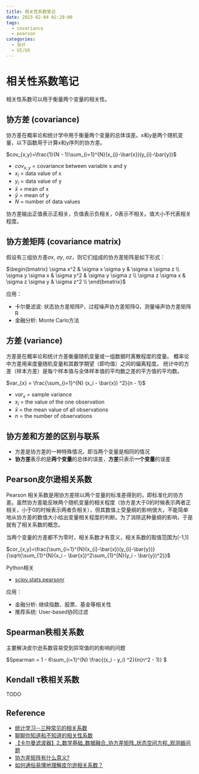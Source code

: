 ```yaml
---
title: 相关性系数笔记
date: 2023-02-04 02:29:00
tags: 
  - covariance
  - pearson
categories:
  - 设计
  - UI/UX
---
```


# 相关性系数笔记

相关性系数可以用于衡量两个变量的相关性。

## 协方差 (covariance)

协方差在概率论和统计学中用于衡量两个变量的总体误差。x和y是两个随机变量，以下函数用于计算x和y序列的协方差。

$cov_{x,y}=\frac{1}{N - 1}\sum_{i=1}^{N}(x_{i}-\bar{x})(y_{i}-\bar{y})$

- $cov_{x,y}$ = covariance between variable x and y
- $x_{i}$ = data value of x
- $y_{i}$ = data value of y
- $\bar{x}$	= mean of x
- $\bar{y}$	= mean of y
- $N$ = number of data values

协方差输出正值表示正相关，负值表示负相关，0表示不相关。值大小不代表相关程度。

## 协方差矩阵 (covariance matrix)

假设有三组协方差$\sigma x$, $\sigma y$, $\sigma z$，则它们组成的协方差矩阵是如下形式：

$\begin{bmatrix}
\sigma x^2 & \sigma x \sigma y & \sigma x \sigma z \\
\sigma y \sigma x & \sigma y^2 & \sigma y \sigma z \\
\sigma z \sigma x & \sigma z \sigma y & \sigma z^2 \\
\end{bmatrix}$

应用：

- 卡尔曼滤波: 状态协方差矩阵P，过程噪声协方差矩阵Q，测量噪声协方差矩阵R
- 金融分析: Monte Carlo方法

## 方差 (variance)

方差是在概率论和统计方差衡量随机变量或一组数据时离散程度的度量。 概率论中方差用来度量随机变量和其数学期望（即均值）之间的偏离程度。 统计中的方差（样本方差）是每个样本值与全体样本值的平均数之差的平方值的平均数。

$var_{x} = \frac{\sum_{i=1}^{N} (x_i - \bar{x}) ^2}{n - 1}$

- $var_{x}$	= sample variance
- $x_i$	= the value of the one observation
- $\bar{x}$	= the mean value of all observations
- $n$ = the number of observations

## 协方差和方差的区别与联系

- 方差是协方差的一种特殊情况，即当两个变量是相同的情况
- **协方差**表示的是**两个变量**的总体的误差，**方差**只表示**一个变量**的误差

## Pearson皮尔逊相关系数

Pearson 相关系数是用协方差除以两个变量的标准差得到的，即标准化的协方差。虽然协方差能反映两个随机变量的相关程度（协方差大于0的时候表示两者正相关，小于0的时候表示两者负相关），但其数值上受量纲的影响很大，不能简单地从协方差的数值大小给出变量相关程度的判断。为了消除这种量纲的影响，于是就有了相关系数的概念。

当两个变量的方差都不为零时，相关系数才有意义，相关系数的取值范围为[-1,1]

$cor_{x,y}=\frac{\sum_{i=1}^{N}(x_{i}-\bar{x})(y_{i}-\bar{y})}{\sqrt{\sum_{1}^{N}(x_i - \bar{x})^2\sum_{1}^{N}(y_i - \bar{y})^2}}$

Python相关

- [scipy.stats.pearsonr](https://docs.scipy.org/doc/scipy/reference/generated/scipy.stats.pearsonr.html)

应用：

- 金融分析: 继续指数、股票、基金等相关性
- 推荐系统: User-based协同过滤

## Spearman秩相关系数

主要解决皮尔逊系数容易受到异常值的的影响的问题

$Spearman = 1 - 6\sum_{i=1}^{N} \frac{(x_i - y_i) ^2}{n(n^2 - 1)} $

## Kendall τ秩相关系数

TODO

## Reference

- [统计学习--三种常见的相关系数](https://zhuanlan.zhihu.com/p/34717666)
- [聊聊你知道和不知道的相关性系数](https://cloud.tencent.com/developer/article/1551556#:~:text=%E7%9B%B8%E5%85%B3%E7%B3%BB%E6%95%B0%E6%98%AF%E7%94%A8%E6%9D%A5,%E5%92%8CKendall%20%CF%84%E7%9B%B8%E5%85%B3%E7%B3%BB%E6%95%B0%E3%80%82)
- [【卡尔曼滤波器】2_数学基础_数据融合_协方差矩阵_状态空间方程_观测器问题](https://www.bilibili.com/video/BV12D4y1S7fU/?spm_id_from=333.999.0.0)
- [协方差矩阵有什么意义?](https://www.zhihu.com/question/24283387)
- [如何通俗易懂地理解皮尔逊相关系数？](https://blog.csdn.net/huangfei711/article/details/78456165)